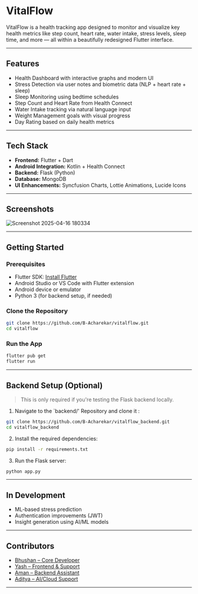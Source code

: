 
# VitalFlow

VitalFlow is a health tracking app designed to monitor and visualize key health metrics like step count, heart rate, water intake, stress levels, sleep time, and more — all within a beautifully redesigned Flutter interface.

---

## Features

- Health Dashboard with interactive graphs and modern UI  
- Stress Detection via user notes and biometric data (NLP + heart rate + sleep)  
- Sleep Monitoring using bedtime schedules  
- Step Count and Heart Rate from Health Connect  
- Water Intake tracking via natural language input  
- Weight Management goals with visual progress  
- Day Rating based on daily health metrics  
---

## Tech Stack

- **Frontend:** Flutter + Dart  
- **Android Integration:** Kotlin + Health Connect  
- **Backend:** Flask (Python)  
- **Database:** MongoDB  
- **UI Enhancements:** Syncfusion Charts, Lottie Animations, Lucide Icons  

---

## Screenshots

![Screenshot 2025-04-16 180334](https://github.com/user-attachments/assets/0da0cfd0-dab0-42ad-ac05-91adf24c3474)


---

## Getting Started

### Prerequisites

- Flutter SDK: [Install Flutter](https://docs.flutter.dev/get-started/install)  
- Android Studio or VS Code with Flutter extension  
- Android device or emulator  
- Python 3 (for backend setup, if needed)  

### Clone the Repository

```bash
git clone https://github.com/B-Acharekar/vitalflow.git
cd vitalflow
```

### Run the App

```bash
flutter pub get
flutter run
```

---

## Backend Setup (Optional)

> This is only required if you're testing the Flask backend locally.

1. Navigate to the `backend/' Repository and clone it :
```bash
git clone https://github.com/B-Acharekar/vitalflow_backend.git
cd vitalflow_backend
```
 
2. Install the required dependencies:

```bash
pip install -r requirements.txt
```

3. Run the Flask server:

```bash
python app.py
```

---

## In Development
- ML-based stress prediction  
- Authentication improvements (JWT)  
- Insight generation using AI/ML models  

---

## Contributors

- [Bhushan – Core Developer](https://github.com/B-Acharekar)  
- [Yash – Frontend & Support](https://github.com/YASHUDAYBHAT) 
- [Aman – Backend Assistant](https://github.com/Blackace1234)
- [Aditya – AI/Cloud Support](https://github.com/Aditya-username)  

--- 
